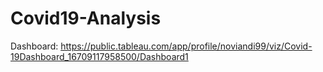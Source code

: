 # Covid19-Analysis

Dashboard: https://public.tableau.com/app/profile/noviandi99/viz/Covid-19Dashboard_16709117958500/Dashboard1
